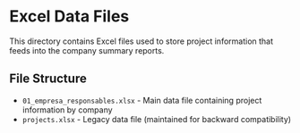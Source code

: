 
# Excel Data Files

This directory contains Excel files used to store project information that feeds into the company summary reports.

## File Structure

- `01_empresa_responsables.xlsx` - Main data file containing project information by company
- `projects.xlsx` - Legacy data file (maintained for backward compatibility)

